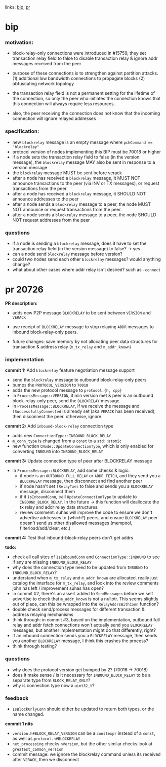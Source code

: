 links:
[bip](https://github.com/sdaftuar/bips/blob/2020-09-negotiate-block-relay/bip-block-relay.mediawiki),
[pr](https://github.com/bitcoin/bitcoin/pull/20726)

# bip
### motivation:
- block-relay-only connections were introduced in #15759, they set transaction
  relay field to false to disable transaction relay & ignore addr messages
  received from the peer

- purpose of these connections is to strengthen against partition attacks.
  (1) additional low bandwidth connections to propagate blocks
  (2) obfuscating network topology

- the transaction relay field is not a permanent setting for the lifetime of
  the connection, so only the peer who initiates the connection knows that this
  connection will always require less resources.

- also, the peer receiving the connection does not know that the incoming
  connection will ignore relayed addresses

### specification:
- new `blockrelay` message is an empty message where `pchCommand == "blockrelay"`
- protocol version of nodes implementing this BIP must be 70018 or higher
- if a node sets the transaction relay field to false (in the version message),
  the `blockrelay` message MAY also be sent in response to a version message
- the `blockrelay` message MUST be sent before verack
- after a node has received a `blockrelay` message, it MUST NOT announce
  transactions to the peer (via INV or TX messages), or request transactions
  from the peer
- after a node has received a `blockrelay` message, it SHOULD NOT announce
  addresses to the peer
- after a node sends a `blockrelay` message to a peer, the node MUST NOT
  announce or request transactions from the peer.
- after a node sends a `blockrelay` message to a peer, the node SHOULD NOT
  request addresses from the peer

### questions
- if a node is sending a `blockrelay` message, does it have to set the
  transaction relay field (in the version message) to false? -> yes
- can a node send `blockrelay` message before version?
- could two nodes send each other `blockrelay` messages? would anything change?
- what about other cases where addr relay isn't desired? such as `-connect`

# pr 20726
**PR description:**
- adds new P2P message `BLOCKRELAY` to be sent between `VERSION` and `VERACK`
- use receipt of `BLOCKRELAY` message to stop relaying `ADDR` messages to
  inbound block-relay-only peers.

- future changes: save memory by not allocating peer data structures for
  transaction & address relay (`m_tx_relay` and `m_addr_known`)

### implementation
**commit 1:** Add `blockrelay` feature negotiation message support
- send the `blockrelay` message to outbound block-relay-only peers
- bumps the `PROTOCOL_VERSION` to `70018`
- adds the new protocol message to `protocol.{h, cpp}`
- in `ProcessMessage::VERSION`, if min version met & peer is an outbound
  block-relay-only peer, send the `BLOCKRELAY` message.
- in `ProcessMessage::BLOCKRELAY`, if we receive the message and
  `fSuccessfullyConnected` is already set (aka `VERACK` has been received),
  then disconnect the peer. otherwise, ignore.

**commit 2:** Add `inbound-block-relay` connection type
- adds new `ConnectionType::INBOUND_BLOCK_RELAY`
- `m_conn_type` is changed from a `const` to a `std::atomic`
- new function `CNode::UpdateConnectionType`, which is only enabled for
  converting `INBOUND` into `INBOUND_BLOCK_RELAY`

**commit 3:** Update connection type of peer after BLOCKRELAY message
- in `ProcessMessage::BLOCKRELAY`, add some checks & logic:
  - if node is an `OUTBOUND_FULL_RELAY` or `ADDR_FETCH`, and they send you a
    `BLOCKRELAY` message, then disconnect and find another peer
  - if node hasn't set `fRelayTxes` to false and sends you a `BLOCKRELAY`
    message, disconnect them
  - if it `IsInboundConn`, call `UpdateConnectionType` to update to
    `INBOUND_BLOCK_RELAY`. In the future -> this function will deallocate the
    tx relay and addr relay data structures.
  - review comment: suhas will improve the code to ensure we don't advertise
    addresses to {which?} peers, and ensure `BLOCKRELAY` peer doesn't send us
    other disallowed messages (mempool, filterload/add/clear, etc.)

**commit 4:** Test that inbound-block-relay peers don't get addrs

**todo:**
- check all call sites of `IsInboundConn` and `ConnectionType::INBOUND` to see
  if any are missing `INBOUND_BLOCK_RELAY`
- why does the connection type need to be updated from `INBOUND` to
  `INBOUND_BLOCK_RELAY`?
- understand when `m_tx_relay` and `m_addr_known` are allocated. really just
  catalog the interface for `m_tx_relay`, and look into the review comments
  john has left / improvement suhas has open?
- in commit #2, there's an assert added to `SendMessages` before we self
  advertise to check that `m_addr_known` is not a nullptr. This seems slightly
  out of place, can this be wrapped into the `RelayAddrsWithConn` function?
- double check send/process messages for different transaction & address
  relaying mechanisms
- think through: in commit #3, based on the implementation, outbound full relay
  and addr fetch connections won't actually send you `BLOCKRELAY` messages, but
  another implementation might do that differently, right?
- if an inbound connection sends you a `BLOCKRELAY` message, then sends you
  another `BLOCKRELAY` message, I think this crashes the process?
- think through testing?

### questions
- why does the protocol version get bumped by 2? (70016 -> 70018)
- does it make sense / is it necessary for `INBOUND_BLOCK_RELAY` to be a
  separate type from `BLOCK_RELAY_ONLY`?
- why is connection type now a `uint32_t`?

### feedback
- `IsBlockOnlyConn` should either be updated to return both types, or the name
  changed.

**commit 1 nits**
- `version.h#BLOCK_RELAY_VERSION` can be a `constexpr` instead of a `const`, as
  well as `protocol.h#BLOCKRELAY`
- `net_processing` checks `nVersion`, but the other similar checks look at
  `greatest_common_version`
- commit message: we ignore the blockrelay command unless its received after
  `VERACK`, then we disconnect
